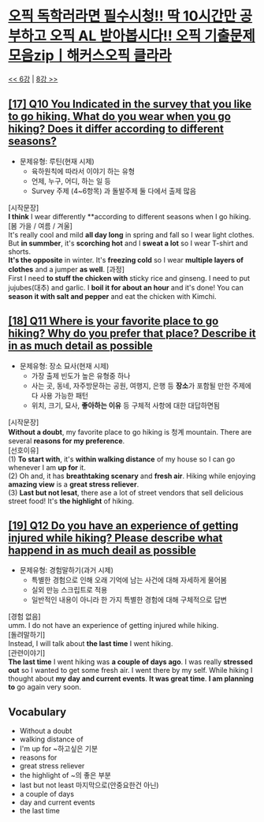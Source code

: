 # [오픽 독학러라면 필수시청!! 딱 10시간만 공부하고 오픽 AL 받아봅시다!! 오픽 기출문제 모음zipㅣ해커스오픽 클라라](https://www.youtube.com/watch?v=ZcGILR6X7y4)

[<< 6강](https://github.com/nacl1119/nacl1119.github.io/blob/main/1.%20Personal/6.%20OPIc/01.%20Hackers_10H/Lecture06.md) | [8강 >>](https://github.com/nacl1119/nacl1119.github.io/blob/main/1.%20Personal/6.%20OPIc/01.%20Hackers_10H/Lecture08.md)

## [**[17] Q10 You Indicated in the survey that you like to go hiking. What do you wear when you go hiking? Does it differ according to different seasons?**](https://youtu.be/ZcGILR6X7y4?t=8849)

* 문제유형: 루틴(현재 시제)
  * 육하원칙에 따라서 이야기 하는 유형
  * 언제, 누구, 어디, 하는 일 등
  * Survey 주제 (4~6항목) 과 돌발주제 둘 다에서 출제 많음

[시작문장]  
**I think** I wear differently **according to different seasons when I go hiking.    
[봄 가을 / 여름 / 겨울]  
It's really cool and mild **all day long** in spring and fall so I wear light clothes.  
But **in summber**, it's **scorching hot** and I **sweat a lot** so I wear T-shirt and shorts.  
**It's the opposite** in winter. It's **freezing cold** so I wear **multiple layers of clothes** and a jumper **as well**.
[과정]  
First I need **to stuff the chicken with** sticky rice and ginseng. I need to put jujubes(대추) and garlic. I **boil it for about an hour** and it's done! You can **season it with salt and pepper** and eat the chicken with Kimchi.

## [**[18] Q11 Where is your favorite place to go hiking? Why do you prefer that place? Describe it in as much detail as possible**](https://youtu.be/ZcGILR6X7y4?t=9273)
* 문제유형: 장소 묘사(현재 시제)
  * 가장 출제 빈도가 높은 유형중 하나
  * 사는 곳, 동네, 자주방문하는 공원, 여행지, 은행 등 **장소**가 포함될 만한 주제에 다 사용 가능한 패턴
  * 위치, 크기, 묘사, **좋아하는 이유** 등 구체적 사항에 대한 대답하면됨

[시작문장]  
**Without a doubt**, my favorite place to go hiking is 청계 mountain. There are several **reasons for my preference**.  
[선호이유]  
(1) **To start with**, it's **within walking distance** of my house so I can go whenever I am **up for** it.  
(2) Oh and, it has **breathtaking scenary** and **fresh air**. Hiking while enjoying **amazing view** is a **great stress reliever**.  
(3) **Last but not lesat**, there ase a lot of street vendors that sell delicious street food! It's **the highlight** of hiking.

## [**[19] Q12 Do you have an experience of getting injured while hiking? Please describe what happend in as much deail as possible**](https://youtu.be/ZcGILR6X7y4?t=9802)

* 문제유형: 경험말하기(과거 시제)
  * 특별한 경험으로 인해 오래 기억에 남는 사건에 대해 자세하게 물어봄
  * 실외 만능 스크립트로 적용
  * 일반적인 내용이 아니라 한 가지 특별한 경험에 대해 구체적으로 답변

[경험 없음]  
umm. I do not have an experience of getting injured while hiking.  
[돌려말하기]  
Instead, I will talk about **the last time** I went hiking.  
[관련이야기]  
**The last time** I went hiking was **a couple of days ago**. I was really **stressed out** so I wanted to get some fresh air. I went there by my self. While hiking I thought about **my day and current events**. **It was great time**. **I am planning to** go again very soon.

## Vocabulary
* Without a doubt
* walking distance of
* I'm up for  ~하고싶은 기분
* reasons for
* great stress reliever
* the highlight of ~의 좋은 부분
* last but not least 마지막으로(안중요한건 아닌) 
* a couple of days
* day and current events
* the last time


